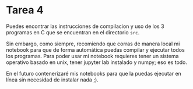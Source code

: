 # Tarea 4

Puedes encontrar las instrucciones de compilacion y uso de los 3 programas en C que se encuentran en el directorio `src`.

Sin embargo, como siempre, recomiendo que corras de manera local mi notebook para que de forma automática puedas compilar y ejecutar todos los programas. Para poder usar mi notebook requieres tener un sistema operativo basado en unix, tener jupyter lab instalado y numpy; eso es todo.

En el futuro contenerizaré mis notebooks para que la puedas ejecutar en línea sin necesidad de instalar nada ;).